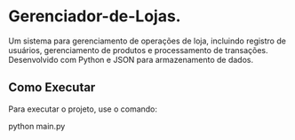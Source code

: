 ﻿# Gerenciador-de-Lojas.

Um sistema para gerenciamento de operações de loja, incluindo registro de usuários, gerenciamento de produtos e processamento de transações. Desenvolvido com Python e JSON para armazenamento de dados.

## Como Executar
Para executar o projeto, use o comando:

python main.py

